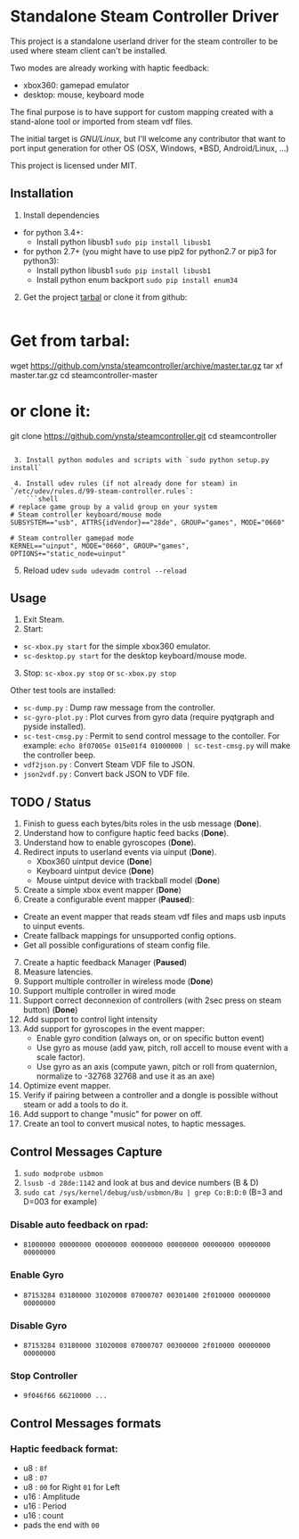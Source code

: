 # Standalone Steam Controller Driver

This project is a standalone userland driver for the steam controller to be used where steam client can't be installed.

Two modes are already working with haptic feedback:
 - xbox360: gamepad emulator
 - desktop: mouse, keyboard mode

The final purpose is to have support for custom mapping created with a stand-alone tool or imported from steam vdf files.

The initial target is *GNU/Linux*, but I'll welcome any contributor that want to port input generation for other OS (OSX, Windows, *BSD, Android/Linux, ...)

This project is licensed under MIT.

## Installation

 1. Install dependencies
   * for python 3.4+:
     - Install python libusb1 `sudo pip install libusb1`
   * for python 2.7+ (you might have to use pip2 for python2.7 or pip3 for python3):
     - Install python libusb1 `sudo pip install libusb1`
     - Install python enum backport `sudo pip install enum34`

 2. Get the project [tarbal](https://github.com/ynsta/steamcontroller/archive/master.tar.gz) or clone it from github:
    ```shell
# Get from tarbal:
wget https://github.com/ynsta/steamcontroller/archive/master.tar.gz
tar xf master.tar.gz
cd steamcontroller-master
# or clone it:
git clone https://github.com/ynsta/steamcontroller.git
cd steamcontroller
```

 3. Install python modules and scripts with `sudo python setup.py install`

 4. Install udev rules (if not already done for steam) in `/etc/udev/rules.d/99-steam-controller.rules`:
    ```shell
# replace game group by a valid group on your system
# Steam controller keyboard/mouse mode
SUBSYSTEM=="usb", ATTRS{idVendor}=="28de", GROUP="games", MODE="0660"

# Steam controller gamepad mode
KERNEL=="uinput", MODE="0660", GROUP="games", OPTIONS+="static_node=uinput"
```

 5. Reload udev `sudo udevadm control --reload`

## Usage

 1. Exit Steam.
 2. Start:
   * `sc-xbox.py start` for the simple xbox360 emulator.
   * `sc-desktop.py start` for the desktop keyboard/mouse mode.
 3. Stop: `sc-xbox.py stop` or `sc-xbox.py stop`

Other test tools are installed:
 - `sc-dump.py` : Dump raw message from the controller.
 - `sc-gyro-plot.py` : Plot curves from gyro data (require pyqtgraph and pyside installed).
 - `sc-test-cmsg.py` : Permit to send control message to the contoller. For example:
   `echo 8f07005e 015e01f4 01000000 | sc-test-cmsg.py` will make the controller beep.
 - `vdf2json.py` : Convert Steam VDF file to JSON.
 - `json2vdf.py` : Convert back JSON to VDF file.


## TODO / Status

 1. Finish to guess each bytes/bits roles in the usb message (**Done**).
 2. Understand how to configure haptic feed backs (**Done**).
 3. Understand how to enable gyroscopes (**Done**).
 4. Redirect inputs to userland events via uinput (**Done**).
    - Xbox360 uintput device (**Done**)
    - Keyboard uintput device (**Done**)
    - Mouse uintput device with trackball model (**Done**)
 5. Create a simple xbox event mapper (**Done**)
 6. Create a configurable event mapper (**Paused**):
   - Create an event mapper that reads steam vdf files and maps usb inputs to uinput events.
   - Create fallback mappings for unsupported config options.
   - Get all possible configurations of steam config file.
 7. Create a haptic feedback Manager (**Paused**)
 8. Measure latencies.
 9. Support multiple controller in wireless mode (**Done**)
 10. Support multiple controller in wired mode
 11. Support correct deconnexion of controllers (with 2sec press on steam button) (**Done**)
 12. Add support to control light intensity
 13. Add support for gyroscopes in the event mapper:
     - Enable gyro condition (always on, or on specific button event)
     - Use gyro as mouse (add yaw, pitch, roll accell to mouse event with a scale factor).
     - Use gyro as an axis (compute yawn, pitch or roll from quaternion, normalize to -32768 32768 and use it as an axe)
 14. Optimize event mapper.
 15. Verify if pairing between a controller and a dongle is possible without steam or add a tools to do it.
 16. Add support to change "music" for power on off.
 17. Create an tool to convert musical notes, to haptic messages.

## Control Messages Capture

 1. `sudo modprobe usbmon`
 2. `lsusb -d 28de:1142` and look at bus and device numbers (B & D)
 3. `sudo cat /sys/kernel/debug/usb/usbmon/Bu | grep Co:B:D:0` (B=3 and D=003 for example)

### Disable auto feedback on rpad:

 - `81000000 00000000 00000000 00000000 00000000 00000000 00000000 00000000`

### Enable Gyro

 - `87153284 03180000 31020008 07000707 00301400 2f010000 00000000 00000000`

### Disable Gyro

 - `87153284 03180000 31020008 07000707 00300000 2f010000 00000000 00000000`

### Stop Controller
 - `9f046f66 66210000 ...`


## Control Messages formats

### Haptic feedback format:

 - u8  : `8f`
 - u8  : `07`
 - u8  : `00` for Right `01` for Left
 - u16 : Amplitude
 - u16 : Period
 - u16 : count
 - pads the end with `00`
